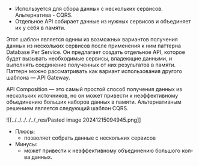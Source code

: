 - Используется для сбора данных с нескольких сервисов. Альтернатива - CQRS.
- Отдельное API собирает данные из нужных сервисов и объединяет их у себя в памяти.

Этот шаблон является одним из возможных вариантов получения данных из нескольких сервисов после применения к ним паттерна Database Per Service. Он предлагает создать отдельное API, которое будет вызывать необходимые сервисы, владеющие данными, и выполнять соединение полученных от них результатов в памяти. Паттерн можно рассматривать как вариант использования другого шаблона — API Gateway.

API Composition — это самый простой способ получения данных из нескольких источников, но он может привести к неэффективному объединению больших наборов данных в памяти. Альтернативным решением является следующий шаблон CQRS.

![[../../../../../_res/Pasted image 20241215094945.png]]

- Плюсы:
	- позволяет собрать данные с нескольких сервисов
- Минусы:
	- может привести к неэффективному объединению большого кол-ва данных.